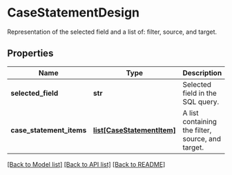 # CaseStatementDesign

Representation of the selected field and a list of: filter, source, and target.

## Properties
Name | Type | Description | Notes
------------ | ------------- | ------------- | -------------
**selected_field** | **str** | Selected field in the SQL query. | [optional] 
**case_statement_items** | [**list[CaseStatementItem]**](CaseStatementItem.md) | A list containing the filter, source, and target. | [optional] 

[[Back to Model list]](../README.md#documentation-for-models) [[Back to API list]](../README.md#documentation-for-api-endpoints) [[Back to README]](../README.md)


